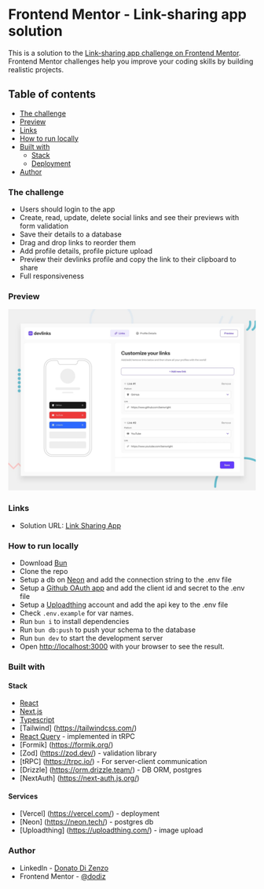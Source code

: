 # Frontend Mentor - Link-sharing app solution

This is a solution to the [Link-sharing app challenge on Frontend Mentor](https://www.frontendmentor.io/challenges/linksharing-app-Fbt7yweGsT). Frontend Mentor challenges help you improve your coding skills by building realistic projects.

## Table of contents

- [The challenge](#the-challenge)
- [Preview](#preview)
- [Links](#links)
- [How to run locally](#how-to-run-locally)
- [Built with](#built-with)
  - [Stack](#frontend)
  - [Deployment](#deployment)
- [Author](#author)

### The challenge

- Users should login to the app
- Create, read, update, delete social links and see their previews with form validation
- Save their details to a database
- Drag and drop links to reorder them
- Add profile details, profile picture upload
- Preview their devlinks profile and copy the link to their clipboard to share
- Full responsiveness

### Preview

![](./preview.jpg)

### Links

- Solution URL: [Link Sharing App](https://link-sharing-app-taupe.vercel.app/)

### How to run locally

- Download [Bun](https://bun.sh/)
- Clone the repo
- Setup a db on [Neon](https://neon.tech/) and add the connection string to the .env file
- Setup a [Github OAuth app](https://docs.github.com/en/developers/apps/building-oauth-apps/creating-an-oauth-app) and add the client id and secret to the .env file
- Setup a [Uploadthing](https://uploadthing.com/) account and add the api key to the .env file
- Check `.env.example` for var names.
- Run `bun i` to install dependencies
- Run `bun db:push` to push your schema to the database
- Run `bun dev` to start the development server
- Open [http://localhost:3000](http://localhost:3000) with your browser to see the result.

### Built with

#### Stack

- [React](https://reactjs.org/)
- [Next.js](https://nextjs.org/)
- [Typescript](https://www.typescriptlang.org/)
- [Tailwind] (https://tailwindcss.com/)
- [React Query](https://react-query.tanstack.com/) - implemented in tRPC
- [Formik] (https://formik.org/)
- [Zod] (https://zod.dev/) - validation library
- [tRPC] (https://trpc.io/) - For server-client communication
- [Drizzle] (https://orm.drizzle.team/) - DB ORM, postgres
- [NextAuth] (https://next-auth.js.org/)

#### Services

- [Vercel] (https://vercel.com/) - deployment
- [Neon] (https://neon.tech/) - postgres db
- [Uploadthing] (https://uploadthing.com/) - image upload

### Author

- LinkedIn - [Donato Di Zenzo](https://www.linkedin.com/in/donato-di-zenzo/)
- Frontend Mentor - [@dodiz](https://www.frontendmentor.io/profile/dodiz)
